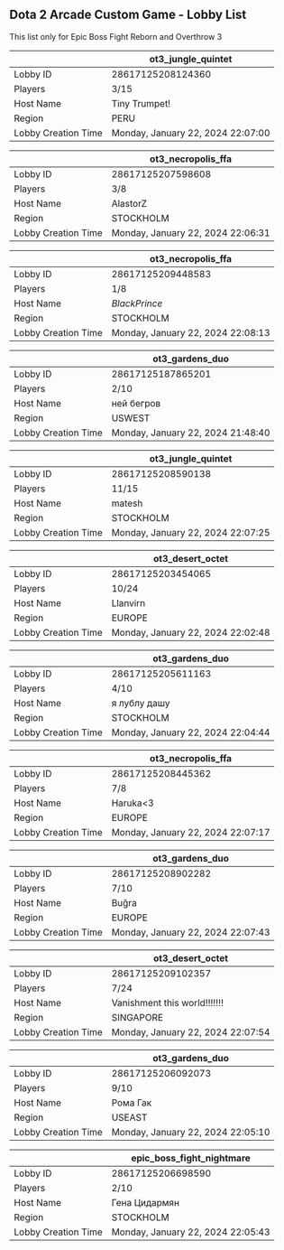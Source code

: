 ## Dota 2 Arcade Custom Game - Lobby List

This list only for Epic Boss Fight Reborn and Overthrow 3

|  | ot3_jungle_quintet |
| ------ | ------ |
| Lobby ID | 28617125208124360 |
| Players | 3/15 |
| Host Name | Tiny Trumpet! |
| Region | PERU |
| Lobby Creation Time | Monday, January 22, 2024 22:07:00 |


|  | ot3_necropolis_ffa |
| ------ | ------ |
| Lobby ID | 28617125207598608 |
| Players | 3/8 |
| Host Name | AlastorZ |
| Region | STOCKHOLM |
| Lobby Creation Time | Monday, January 22, 2024 22:06:31 |


|  | ot3_necropolis_ffa |
| ------ | ------ |
| Lobby ID | 28617125209448583 |
| Players | 1/8 |
| Host Name | _BlackPrince_ |
| Region | STOCKHOLM |
| Lobby Creation Time | Monday, January 22, 2024 22:08:13 |


|  | ot3_gardens_duo |
| ------ | ------ |
| Lobby ID | 28617125187865201 |
| Players | 2/10 |
| Host Name | ней бегров |
| Region | USWEST |
| Lobby Creation Time | Monday, January 22, 2024 21:48:40 |


|  | ot3_jungle_quintet |
| ------ | ------ |
| Lobby ID | 28617125208590138 |
| Players | 11/15 |
| Host Name | matesh |
| Region | STOCKHOLM |
| Lobby Creation Time | Monday, January 22, 2024 22:07:25 |


|  | ot3_desert_octet |
| ------ | ------ |
| Lobby ID | 28617125203454065 |
| Players | 10/24 |
| Host Name | Llanvirn |
| Region | EUROPE |
| Lobby Creation Time | Monday, January 22, 2024 22:02:48 |


|  | ot3_gardens_duo |
| ------ | ------ |
| Lobby ID | 28617125205611163 |
| Players | 4/10 |
| Host Name | я лублу дашу |
| Region | STOCKHOLM |
| Lobby Creation Time | Monday, January 22, 2024 22:04:44 |


|  | ot3_necropolis_ffa |
| ------ | ------ |
| Lobby ID | 28617125208445362 |
| Players | 7/8 |
| Host Name | Haruka<3 |
| Region | EUROPE |
| Lobby Creation Time | Monday, January 22, 2024 22:07:17 |


|  | ot3_gardens_duo |
| ------ | ------ |
| Lobby ID | 28617125208902282 |
| Players | 7/10 |
| Host Name | Buğra |
| Region | EUROPE |
| Lobby Creation Time | Monday, January 22, 2024 22:07:43 |


|  | ot3_desert_octet |
| ------ | ------ |
| Lobby ID | 28617125209102357 |
| Players | 7/24 |
| Host Name | Vanishment this world!!!!!!! |
| Region | SINGAPORE |
| Lobby Creation Time | Monday, January 22, 2024 22:07:54 |


|  | ot3_gardens_duo |
| ------ | ------ |
| Lobby ID | 28617125206092073 |
| Players | 9/10 |
| Host Name | Рома Гак |
| Region | USEAST |
| Lobby Creation Time | Monday, January 22, 2024 22:05:10 |


|  | epic_boss_fight_nightmare |
| ------ | ------ |
| Lobby ID | 28617125206698590 |
| Players | 2/10 |
| Host Name | Гена Цидармян |
| Region | STOCKHOLM |
| Lobby Creation Time | Monday, January 22, 2024 22:05:43 |


